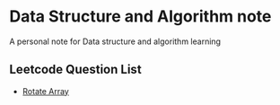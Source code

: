 # Data Structure and Algorithm note
A personal note for Data structure and algorithm learning

## Leetcode Question List
- [Rotate Array](https://github.com/swksysb1124/DsaNote/blob/main/RotateArrray.md)
